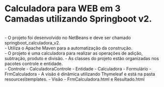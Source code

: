 # Calculadora para WEB em 3 Camadas utilizando Springboot v2.

<br>
 - O projeto foi desenvolvido no NetBeans e deve ser chamado springboot_calculadora_v2.<br>
 - Utiliza o Apache Maven para a automatização da construção.<br>
 - O projeto é uma calculadora para realizar as operações de adição, subtração, produto e divisão.
 - As classes do projeto estão organizadas nos pacotes controle e entidade.<br>    
    - Controle - CalculadoraControle
    - Entidade - Calculadora
    - Formulário - FrmCalculadora
 - A visão é dinâmica utilizando Thymeleaf e está na pasta resources\templates.
    - Visão - FrmCalculadora.html e Resultado.html
 